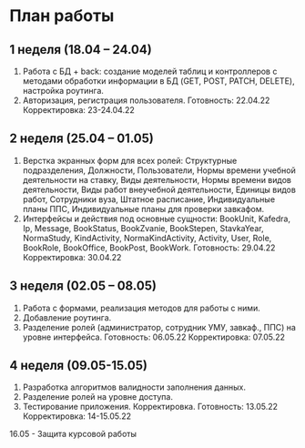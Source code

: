 # План работы

## 1 неделя (18.04 – 24.04)
1)	Работа с БД + back: создание моделей таблиц и контроллеров с методами обработки информации в БД (GET, POST, PATCH, DELETE), настройка роутинга.
2)	Авторизация, регистрация пользователя.
      Готовность: 22.04.22
      Корректировка: 23-24.04.22

## 2 неделя (25.04 – 01.05)
1)	Верстка экранных форм для всех ролей: Структурные подразделения, Должности, Пользователи, Нормы времени учебной деятельности на ставку, Виды деятельности, Нормы времени видов деятельности, Виды работ внеучебной деятельности, Единицы видов работ, Сотрудники вуза, Штатное расписание, Индивидуальные планы ППС, Индивидуальные планы для проверки завкафом.
2)	Интерфейсы и действия под основные сущности: BookUnit, Kafedra, Ip, Message, BookStatus, BookZvanie, BookStepen, StavkaYear, NormaStudy, KindActivity, NormaKindActivity, Activity, User, Role, BookRole, BookOffice, BookPost, BookWork.
      Готовность: 29.04.22
      Корректировка: 30.04.22

## 3 неделя (02.05 – 08.05)
1)	Работа с формами, реализация методов для работы с ними.
2)	Добавление роутинга.
3)	Разделение ролей (администратор, сотрудник УМУ, завкаф., ППС) на уровне интерфейса.
      Готовность: 06.05.22
      Корректировка: 07.05.22

## 4 неделя (09.05-15.05)
1)	Разработка алгоритмов валидности заполнения данных.
2)	Разделение ролей на уровне доступа.
3)	Тестирование приложения. Корректировка.
      Готовность: 13.05.22
      Корректировка: 14-15.05.22

16.05 - Защита курсовой работы 
